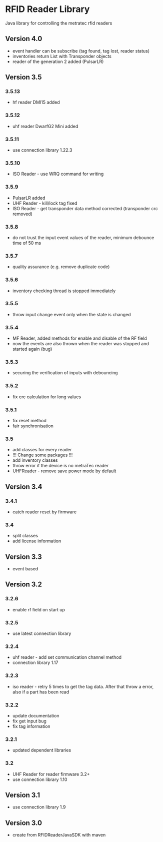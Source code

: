 # RFID Reader Library

Java library for controlling the metratec rfid readers

## Version 4.0

* event handler can be subscribe (tag found, tag lost, reader status)
* inventories return List with Transponder objects
* reader of the generation 2 added (PulsarLR)

## Version 3.5

### 3.5.13

* hf reader DMI15 added

### 3.5.12

* uhf reader DwarfG2 Mini added

### 3.5.11

* use connection library 1.22.3

### 3.5.10

* ISO Reader - use WRQ command for writing

### 3.5.9

* PulsarLR added
* UHF Reader - kill/lock tag fixed
* ISO Reader - get transponder data method corrected (transponder crc removed)

### 3.5.8

* do not trust the input event values of the reader, minimum debounce time of 50 ms

### 3.5.7

* quality assurance (e.g. remove duplicate code)

### 3.5.6

* inventory checking thread is stopped immediately

### 3.5.5

* throw input change event only when the state is changed

### 3.5.4

* MF Reader, added methods for enable and disable of the RF field
* now the events are also thrown when the reader was stopped and started again (bug)

### 3.5.3

* securing the verification of inputs with debouncing

### 3.5.2

* fix crc calculation for long values

### 3.5.1

* fix reset method
* fair synchronisation

### 3.5

* add classes for every reader
* !!! Change some packages !!!
* add inventory classes
* throw error if the device is no metraTec reader
* UHFReader - remove save power mode by default

## Version 3.4

### 3.4.1

* catch reader reset by firmware

### 3.4

* split classes
* add license information

## Version 3.3

* event based

## Version 3.2

### 3.2.6

* enable rf field on start up

### 3.2.5

* use latest connection library

### 3.2.4

* uhf reader - add set communication channel method
* connection library 1.17

### 3.2.3

* iso reader - retry 5 times to get the tag data. After that throw a error, also if a part has been read
  
### 3.2.2

* update documentation
* fix get input bug
* fix tag information

### 3.2.1

* updated dependent libraries

### 3.2

* UHF Reader for reader firmware 3.2+
* use connection library 1.10

## Version 3.1

* use connection library 1.9

## Version 3.0

* create from RFIDReaderJavaSDK with maven
